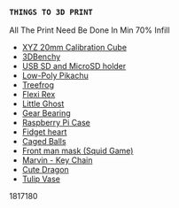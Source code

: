 ### `THINGS TO 3D PRINT`

All The Print Need Be Done In Min 70% Infill

+ [XYZ 20mm Calibration Cube](https://www.thingiverse.com/thing:1278865)
+ [3DBenchy](https://www.thingiverse.com/thing:763622)
+ [USB SD and MicroSD holder](https://www.thingiverse.com/thing:2637487)
+ [Low-Poly Pikachu](https://www.thingiverse.com/thing:376601)
+ [Treefrog](https://www.thingiverse.com/thing:18479)
+ [Flexi Rex](https://www.thingiverse.com/thing:2738211)
+ [Little Ghost](https://www.thingiverse.com/thing:4966110)
+ [Gear Bearing](https://www.thingiverse.com/thing:53451)
+ [Raspberry Pi Case](https://www.thingiverse.com/thing:922740)
+ [Fidget heart](https://www.thingiverse.com/thing:4948938)
+ [Caged Balls](https://www.thingiverse.com/thing:4969604)
+ [Front man mask (Squid Game)](https://www.thingiverse.com/thing:4971237)
+ [Marvin - Key Chain](https://www.thingiverse.com/thing:215703)
+ [Cute Dragon](https://www.thingiverse.com/thing:1624412)
+ [Tulip Vase](https://www.thingiverse.com/thing:4965156)

1817180







